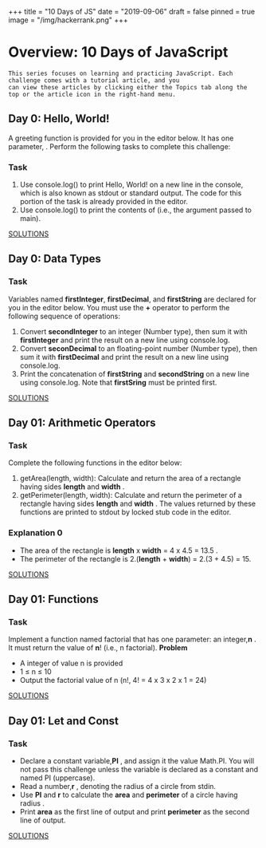 +++
title = "10 Days of JS"
date = "2019-09-06"
draft = false
pinned = true
image = "/img/hackerrank.png"
+++
# Overview: 10 Days of JavaScript

    This series focuses on learning and practicing JavaScript. Each challenge comes with a tutorial article, and you 
    can view these articles by clicking either the Topics tab along the top or the article icon in the right-hand menu.
## Day 0: Hello, World!
A greeting function is provided for you in the editor below. It has one parameter, . Perform the following tasks to complete this challenge:
### Task
1. Use console.log() to print Hello, World! on a new line in the console, which is also known as stdout or standard output. The code for this portion of the task is already provided in the editor.
2. Use console.log() to print the contents of (i.e., the argument passed to main).

[SOLUTIONS](https://github.com/chiarabdy/10DaysOfJavaScript-HackerRank/blob/master/day00/helloWorld.js)

## Day 0: Data Types
### Task
Variables named **firstInteger**, **firstDecimal**, and **firstString** are declared for you in the editor below. You must use the **+**  operator to perform the following sequence of operations:

1. Convert **secondInteger** to an integer (Number type), then sum it with **firstInteger** and print the result on a new line using console.log.
2. Convert **seconDecimal** to an floating-point number (Number type), then sum it with **firstDecimal** and print the result on a new line using console.log.
3. Print the concatenation of **firstString** and **secondString** on a new line using console.log. Note that **firstSring**  must be printed first.

[SOLUTIONS](https://github.com/chiarabdy/10DaysOfJavaScript-HackerRank/blob/master/day00/dataTypes.js)

## Day 01: Arithmetic Operators
### Task
Complete the following functions in the editor below:
1. getArea(length, width): Calculate and return the area of a rectangle having sides **length** and **width** .
2. getPerimeter(length, width): Calculate and return the perimeter of a rectangle having sides **length** and **width** .
The values returned by these functions are printed to stdout by locked stub code in the editor.
### Explanation 0
* The area of the rectangle is **length** x **width** = 4 x 4.5 = 13.5 .
* The perimeter of the rectangle is 2.(**length** + **width**) = 2.(3 + 4.5) = 15.

[SOLUTIONS](https://github.com/chiarabdy/10DaysOfJavaScript-HackerRank/blob/master/day01/arithmetic.js)
## Day 01: Functions
### Task
Implement a function named factorial that has one parameter: an integer,**n** . It must return the value of **n**! (i.e., n factorial).
**Problem**
* A integer of value n is provided
* 1 ≤ n ≤ 10
* Output the factorial value of n (n!, 4! = 4 x 3 x 2 x 1 = 24)

[SOLUTIONS](https://github.com/chiarabdy/10DaysOfJavaScript-HackerRank/blob/master/day01/Functions.js)

## Day 01: Let and Const
### Task
* Declare a constant variable,**PI** , and assign it the value Math.PI. You will not pass this challenge unless the variable is declared as a constant and named PI (uppercase).
* Read a number,**r** , denoting the radius of a circle from stdin.
* Use **PI** and **r** to calculate the **area** and **perimeter** of a circle having radius .
* Print **area** as the first line of output and print **perimeter** as the second line of output.

[SOLUTIONS](https://github.com/chiarabdy/10DaysOfJavaScript-HackerRank/blob/master/day01/letAndConst.js)

